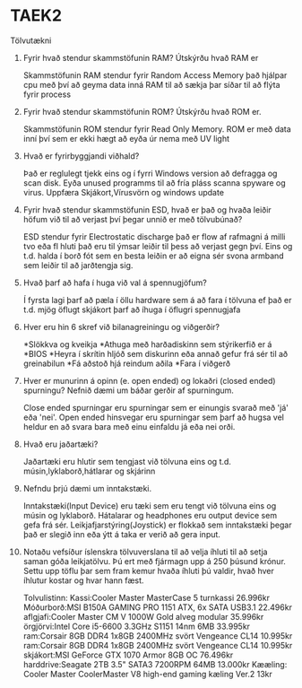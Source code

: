 # TAEK2
Tölvutækni

1. Fyrir hvað stendur skammstöfunin RAM? Útskýrðu hvað RAM er

	Skammstöfunin RAM stendur fyrir Random Access Memory það hjálpar cpu með því að geyma data inná RAM til að sækja þar síðar til að flýta fyrir process

2. Fyrir hvað stendur skammstöfunin ROM? Útskýrðu hvað ROM er.

	Skammstöfunin ROM stendur fyrir Read Only Memory. ROM er með data inní því sem er ekki hægt að eyða úr nema með UV light

3. Hvað er fyrirbyggjandi viðhald?
	
	Það er reglulegt tjekk eins og í fyrri Windows version  að defragga og scan disk. Eyða unused programms til að fría pláss scanna spyware og virus. Uppfæra Skjákort,Vírusvörn og windows update
	
4. Fyrir hvað stendur skammstöfunin ESD, hvað er það og hvaða leiðir höfum við til að
verjast því þegar unnið er með tölvubúnað?
	
	ESD stendur fyrir Electrostatic discharge það er flow af rafmagni á milli tvo eða fl hluti það eru til ýmsar leiðir til þess að verjast gegn því. Eins og t.d. halda í borð fót sem en besta leiðin er að eigna sér svona armband sem leiðir til að jarðtengja sig.

5. Hvað þarf að hafa í huga við val á spennugjöfum?

	Í fyrsta lagi þarf að pæla í öllu hardware sem á að fara í tölvuna ef það er t.d. mjög öflugt skjákort þarf að íhuga í öflugri spennugjafa

6. Hver eru hin 6 skref við bilanagreiningu og viðgerðir?

	*Slökkva og kveikja
	*Athuga með harðadiskinn sem stýrikerfið er á
	*BIOS
	*Heyra í skrítin hljóð sem diskurinn eða annað gefur frá sér til að greinabilun
	*Fá aðstoð hjá reindum aðila
	*Fara í viðgerð

7. Hver er munurinn á opinn (e. open ended) og lokaðri (closed ended) spurningu?
Nefnið dæmi um báðar gerðir af spurningum.

	Close ended spurningar eru spurningar sem er einungis svarað með 'já' eða 'nei'. Open ended hinsvegar eru spurningar sem þarf að hugsa vel heldur en að svara bara með einu einfaldu já eða nei orði.

8. Hvað eru jaðartæki?

	Jaðartæki eru hlutir sem tengjast við tölvuna eins og t.d. músin,lyklaborð,hátlarar og skjárinn

9. Nefndu þrjú dæmi um inntakstæki.

	Inntakstæki(Input Device) eru tæki sem eru tengt við tölvuna eins og músin og lyklaborð. Hátalarar og headphones eru output device sem gefa frá sér. Leikjafjarstýring(Joystick) er flokkað sem inntakstæki þegar það er slegið inn eða ýtt á taka er verið að gera input.

10. Notaðu vefsíður íslenskra tölvuverslana til að velja íhluti til að setja saman góða
leikjatölvu. Þú ert með fjármagn upp á 250 þúsund krónur. Settu upp töflu þar sem
fram kemur hvaða íhluti þú valdir, hvað hver íhlutur kostar og hvar hann fæst.

	Tolvulistinn: 
	Kassi:Cooler Master MasterCase 5 turnkassi 26.996kr
	Móðurborð:MSI B150A GAMING PRO 1151 ATX, 6x SATA USB3.1 22.496kr
	aflgjafi:Cooler Master CM V 1000W Gold alveg modular 35.996kr
	örgjörvi:Intel Core i5-6600 3.3GHz S1151 14nm 6MB 33.995kr
	ram:Corsair 8GB DDR4 1x8GB 2400MHz svört Vengeance CL14 10.995kr
	ram:Corsair 8GB DDR4 1x8GB 2400MHz svört Vengeance CL14 10.995kr
	skjákort:MSI GeForce GTX 1070 Armor 8GB OC 76.496kr
	harddrive:Seagate 2TB 3.5" SATA3 7200RPM 64MB 13.000kr
	Kææling: Cooler Master CoolerMaster V8 high-end gaming kæling Ver.2 13kr